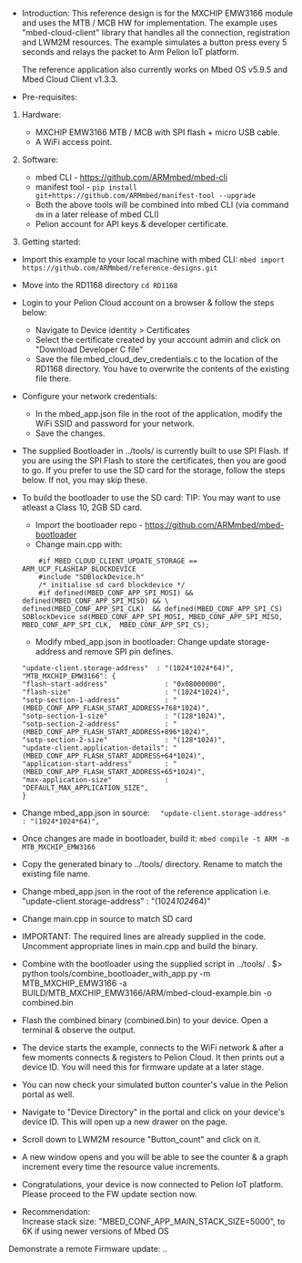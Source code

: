 * Introduction:
    This reference design is for the MXCHIP EMW3166 module and uses the MTB / MCB HW for implementation. The example uses "mbed-cloud-client" library that handles all the connection, registration and LWM2M resources. The example simulates a button press every 5 seconds and relays the packet to Arm Pelion IoT platform.

    The reference application also currently works on Mbed OS v5.9.5 and Mbed Cloud Client v1.3.3.

* Pre-requisites:
1. Hardware:
    * MXCHIP EMW3166 MTB / MCB with SPI flash + micro USB cable.
    * A WiFi access point.

2. Software:
    * mbed CLI - https://github.com/ARMmbed/mbed-cli
    * manifest tool - ``` pip install git+https://github.com/ARMmbed/manifest-tool --upgrade ```
    * Both the above tools will be combined into mbed CLI (via command ``` dm ``` in a later release of mbed CLI)
    * Pelion account for API keys & developer certificate.

3. Getting started:
* Import this example to your local machine with mbed CLI:
    ``` mbed import https://github.com/ARMmbed/reference-designs.git ```

* Move into the RD1168 directory ``` cd RD1168 ```
* Login to your Pelion Cloud account on a browser & follow the steps below:
    * Navigate to Device identity > Certificates
    * Select the certificate created by your account admin and click on "Download Developer C file"
    * Save the file mbed_cloud_dev_credentials.c to the location of the RD1168 directory. You have to overwrite the contents of the existing file there.

* Configure your network credentials:
    * In the mbed_app.json file in the root of the application, modify the WiFi SSID and password for your network.
    * Save the changes.

* The supplied Bootloader in ../tools/ is currently built to use SPI Flash. If you are using the SPI Flash to store the certificates, then you are good to go. If you prefer to use the SD card for the storage, follow the steps below. If not, you may skip these.
   
* To build the bootloader to use the SD card: TIP: You may want to use atleast a Class 10, 2GB SD card.
    * Import the bootloader repo - https://github.com/ARMmbed/mbed-bootloader
    * Change main.cpp with:
    ```
        #if MBED_CLOUD_CLIENT_UPDATE_STORAGE == ARM_UCP_FLASHIAP_BLOCKDEVICE
        #include "SDBlockDevice.h"  
        /* initialise sd card blockdevice */  
        #if defined(MBED_CONF_APP_SPI_MOSI) && defined(MBED_CONF_APP_SPI_MISO) && \  
   defined(MBED_CONF_APP_SPI_CLK)  && defined(MBED_CONF_APP_SPI_CS)  
   SDBlockDevice sd(MBED_CONF_APP_SPI_MOSI, MBED_CONF_APP_SPI_MISO,  
   MBED_CONF_APP_SPI_CLK,  MBED_CONF_APP_SPI_CS);  
   ```

    * Modify mbed_app.json in bootloader: Change update storage-address and remove SPI pin defines.  
    
    ```
    "update-client.storage-address"  : "(1024*1024*64)",  
    "MTB_MXCHIP_EMW3166": {  
    "flash-start-address"              : "0x08000000",  
    "flash-size"                       : "(1024*1024)",  
    "sotp-section-1-address"           : "(MBED_CONF_APP_FLASH_START_ADDRESS+768*1024)",  
    "sotp-section-1-size"              : "(128*1024)",  
    "sotp-section-2-address"           : "(MBED_CONF_APP_FLASH_START_ADDRESS+896*1024)",  
    "sotp-section-2-size"              : "(128*1024)",  
    "update-client.application-details": "(MBED_CONF_APP_FLASH_START_ADDRESS+64*1024)",  
    "application-start-address"        : "(MBED_CONF_APP_FLASH_START_ADDRESS+65*1024)",  
    "max-application-size"             : "DEFAULT_MAX_APPLICATION_SIZE",   
    }  
   ```
* Change mbed_app.json in source:
 ```   "update-client.storage-address"  : "(1024*1024*64)",  ```
   
* Once changes are made in bootloader, build it:
``` mbed compile -t ARM -m MTB_MXCHIP_EMW3166 ```

* Copy the generated binary to ../tools/ directory. Rename to match the existing file name.

* Change mbed_app.json in the root of the reference application i.e. 
"update-client.storage-address"  : "(1024*1024*64)"
* Change main.cpp in source to match SD card
* IMPORTANT: The required lines are already supplied in the code. Uncomment appropriate lines in main.cpp and build the binary.

* Combine with the bootloader using the supplied script in ../tools/ .
$> python tools/combine_bootloader_with_app.py -m MTB_MXCHIP_EMW3166 -a BUILD/MTB_MXCHIP_EMW3166/ARM/mbed-cloud-example.bin -o combined.bin

* Flash the combined binary (combined.bin) to your device. Open a terminal & observe the output.

* The device starts the example, connects to the WiFi network & after a few moments connects & registers to Pelion Cloud. It then prints out a device ID. You will need this for firmware update at a later stage.

* You can now check your simulated button counter's value in the Pelion portal as well.
* Navigate to "Device Directory" in the portal and click on your device's device ID. This will open up a new drawer on the page.
* Scroll down to LWM2M resource "Button_count" and click on it.
* A new window opens and you will be able to see the counter & a graph increment every time the resource value increments.

* Congratulations, your device is now connected to Pelion IoT platform. Please proceed to the FW update section now.

* Recommendation:  
Increase stack size:         "MBED_CONF_APP_MAIN_STACK_SIZE=5000", to 6K if using newer versions of Mbed OS  

Demonstrate a remote Firmware update:
<WIP>..
